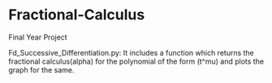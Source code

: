 # Fractional-Calculus
Final Year Project

Fd_Successive_Differentiation.py:
    It includes a function which returns the fractional calculus(alpha) for the polynomial of the form (t^mu) and plots the graph for the same.